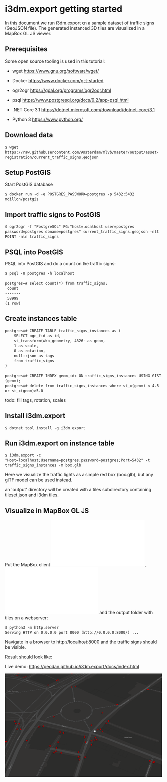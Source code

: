 # i3dm.export getting started

In this document we run i3dm.export on a sample dataset of traffic signs (GeoJSON file). The generated instanced 3D tiles are visualized in a MapBox GL JS viewer.

## Prerequisites

Some open source tooling is used in this tutorial:

- wget https://www.gnu.org/software/wget/

- Docker https://www.docker.com/get-started

- ogr2ogr https://gdal.org/programs/ogr2ogr.html

- psql https://www.postgresql.org/docs/9.2/app-psql.html

- .NET Core 3.1 https://dotnet.microsoft.com/download/dotnet-core/3.1

- Python 3 https://www.python.org/

## Download data

```
$ wget https://raw.githubusercontent.com/Amsterdam/mlvb/master/output/asset-registration/current_traffic_signs.geojson
```

## Setup PostGIS

Start PostGIS database

```
$ docker run -d -e POSTGRES_PASSWORD=postgres -p 5432:5432 mdillon/postgis
```

## Import traffic signs to PostGIS

```
$ ogr2ogr -f "PostgreSQL" PG:"host=localhost user=postgres password=postgres dbname=postgres" current_traffic_signs.geojson -nlt POINT -nln traffic_signs
```

## PSQL into PostGIS

PSQL into PostGIS and do a count on the traffic signs:

```
$ psql -U postgres -h localhost

postgres=# select count(*) from traffic_signs;
 count
-------
 58999
(1 row)
```

## Create instances table

```
postgres=# CREATE TABLE traffic_signs_instances as (
	SELECT ogc_fid as id, 
	st_transform(wkb_geometry, 4326) as geom,
	1 as scale,
	0 as rotation,
	null::json as tags
	from traffic_signs
)

postgres=# CREATE INDEX geom_idx ON traffic_signs_instances USING GIST (geom);
postgres=# delete from traffic_signs_instances where st_x(geom) < 4.5 or st_x(geom)>5.0
```

todo: fill tags, rotation, scales

## Install i3dm.export

```
$ dotnet tool install -g i3dm.export
```

## Run i3dm.export on instance table

```
$ i3dm.export -c "Host=localhost;Username=postgres;password=postgres;Port=5432" -t  traffic_signs_instances -m box.glb
```

Here we visualize the traffic lights as a simple red box (box.glb), but any glTF model can be used instead.

an 'output' directory will be created with a tiles subdirectory containing tileset.json and i3dm tiles.

## Visualize in MapBox GL JS

Put the MapBox client ![index.html](./index.html), ![mapbox3dtiles.js](./mapbox3dtiles.js) and the output folder with tiles on a webserver:

```
$ python3 -m http.server
Serving HTTP on 0.0.0.0 port 8000 (http://0.0.0.0:8000/) ...
```

Navigate in a browser to http://localhost:8000 and the traffic signs should be visible.

Result should look like:

Live demo: https://geodan.github.io/i3dm.export/docs/index.html

![screenshot](screenshot.png)





